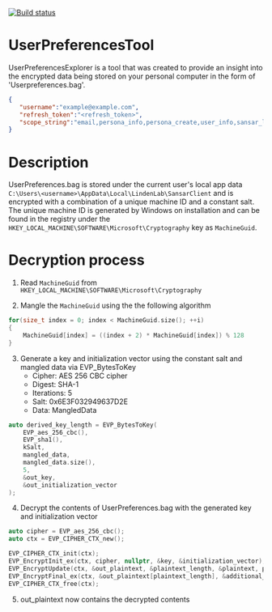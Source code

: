 [![Build status](https://ci.appveyor.com/api/projects/status/6p494gy556gjat6d?svg=true)](https://ci.appveyor.com/project/nooperation/userpreferencesexplorer)
# UserPreferencesTool
UserPreferencesExplorer is a tool that was created to provide an insight into the encrypted data being stored on your personal computer in the form of 'Userpreferences.bag'.

```json
{  
   "username":"example@example.com",
   "refresh_token":"<refresh_token>",
   "scope_string":"email,persona_info,persona_create,user_info,sansar_login,read_marketplace,write_marketplace,read_subscription_json,read_subscription,persona_id:01234567-89AB-CDEF-0123-456789ABCDEF"
}
```

# Description

UserPreferences.bag is stored under the current user's local app data `C:\Users\<username>\AppData\Local\LindenLab\SansarClient` and is encrypted with a combination of a unique machine ID and a constant salt. The unique machine ID is generated by Windows on installation and can be found in the registry under the `HKEY_LOCAL_MACHINE\SOFTWARE\Microsoft\Cryptography` key as `MachineGuid`.

# Decryption process

1. Read `MachineGuid` from `HKEY_LOCAL_MACHINE\SOFTWARE\Microsoft\Cryptography`

2. Mangle the `MachineGuid` using the the following algorithm
```cpp
for(size_t index = 0; index < MachineGuid.size(); ++i)
{
    MachineGuid[index] = ((index + 2) * MachineGuid[index]) % 128 
}
```

3. Generate a key and initialization vector using the constant salt and mangled data via EVP_BytesToKey
    * Cipher: AES 256 CBC cipher
    * Digest: SHA-1
    * Iterations: 5
    * Salt: 0x6E3F032949637D2E
    * Data: MangledData
```cpp
auto derived_key_length = EVP_BytesToKey(
    EVP_aes_256_cbc(),
    EVP_sha1(),
    kSalt,
    mangled_data,
    mangled_data.size(),
    5,
    &out_key,
    &out_initialization_vector
);
```

4. Decrypt the contents of UserPreferences.bag with the generated key and initialization vector
```cpp
auto cipher = EVP_aes_256_cbc();
auto ctx = EVP_CIPHER_CTX_new();

EVP_CIPHER_CTX_init(ctx);
EVP_EncryptInit_ex(ctx, cipher, nullptr, &key, &initialization_vector);
EVP_EncryptUpdate(ctx, &out_plaintext, &plaintext_length, &plaintext, plaintext.size());
EVP_EncryptFinal_ex(ctx, &out_plaintext[plaintext_length], &additional_length);
EVP_CIPHER_CTX_free(ctx);
```

5. out_plaintext now contains the decrypted contents
